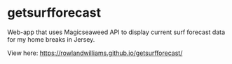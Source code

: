# getsurfforecast
Web-app that uses Magicseaweed API to display current surf forecast data for my home breaks in Jersey.

View here: https://rowlandwilliams.github.io/getsurfforecast/
